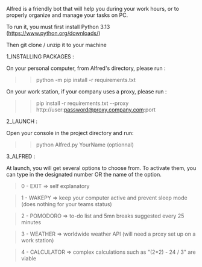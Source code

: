 Alfred is a friendly bot that will help you during your work hours, or to properly organize and manage your tasks on PC.

To run it, you must first install Python 3.13 (https://www.python.org/downloads/)

Then git clone / unzip it to your machine


1_INSTALLING PACKAGES :

On your personal computer, from Alfred's directory, please run :
>> python -m pip install -r requirements.txt

On your work station, if your company uses a proxy, please run : 
>> pip install -r requirements.txt --proxy http://user:password@proxy.company.com:port


2_LAUNCH :

Open your console in the project directory and run:
>> python Alfred.py YourName (optionnal)


3_ALFRED : 

At launch, you will get several options to choose from. To activate them, you can type in the designated number OR the name of the option.

> 0 - EXIT => self explanatory

> 1 - WAKEPY => keep your computer active and prevent sleep mode (does nothing for your teams status)

> 2 - POMODORO => to-do list and 5mn breaks suggested every 25 minutes

> 3 - WEATHER => worldwide weather API (will need a proxy set up on a work station)

> 4 - CALCULATOR => complex calculations such as "(2*2) - 24 / 3" are viable
